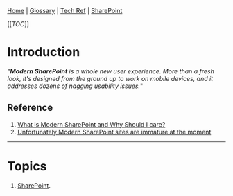 [Home](/Slalom-LLC/Slalom-Consulting) | [Glossary](/Glossary) | [Tech Ref](/Tech-Ref) | [SharePoint](/Tech-Ref/Microsoft/SharePoint)

[[_TOC_]]

# Introduction
"_***Modern SharePoint*** is a whole new user experience. More than a fresh look, it's designed from the ground up to work on mobile devices, and it addresses dozens of nagging usability issues._"

## Reference
1. [What is Modern SharePoint and Why Should I care?](https://support.microsoft.com/en-us/office/sharepoint-classic-and-modern-experiences-5725c103-505d-4a6e-9350-300d3ec7d73f)
1. [Unfortunately Modern SharePoint sites are immature at the moment](https://techcommunity.microsoft.com/t5/microsoft-sharepoint-blog/what-is-modern-sharepoint-and-why-should-i-care/bc-p/167382/highlight/true#M1560)

---
# Topics
1. [SharePoint](/Tech-Ref/Microsoft/SharePoint).
